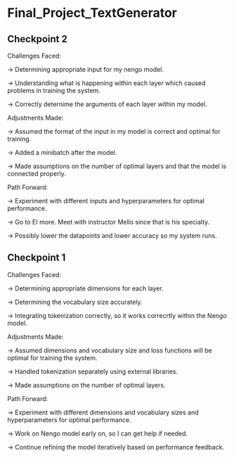 # Final_Project_TextGenerator


## Checkpoint 2

Challenges Faced:

-> Determining appropriate input for my nengo model.

-> Understanding what is happening within each layer which caused problems in training the system.

-> Correctly deternime the arguments of each layer within my model.


Adjustments Made:


-> Assumed the format of the input in my model is correct and optimal for training.

-> Added a minibatch after the model.

-> Made assumptions on the number of optimal layers and that the model is connected properly.


Path Forward:

-> Experiment with different inputs and hyperparameters for optimal performance.

-> Go to EI more. Meet with instructor Mello since that is his specialty.

-> Possibly lower the datapoints and lower accuracy so my system runs.



## Checkpoint 1

Challenges Faced:

-> Determining appropriate dimensions for each layer.

-> Determining the vocabulary size accurately.

-> Integrating tokenization correctly, so it works correcrtly within the Nengo model.


Adjustments Made:


-> Assumed dimensions and vocabulary size and loss functions will be optimal for training the system.

-> Handled tokenization separately using external libraries.

-> Made assumptions on the number of optimal layers.


Path Forward:

-> Experiment with different dimensions and vocabulary sizes and hyperparameters for optimal performance.

-> Work on Nengo model early on, so I can get help if needed.

-> Continue refining the model iteratively based on performance feedback.
